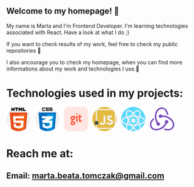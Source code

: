 ## Welcome to my homepage! 👋

My name is Marta and I'm Frontend Developer.
I'm learning technologies associated with React. Have a look at what I do ;)

If you want to check results of my work, feel free to check my public repositories 🔎

I also ancourage you to check my homepage, when you can find more informations about my work and technologies I use.📲


# Technologies used in my projects:

[![](./images/html.png)](#)&nbsp;&nbsp;
[![](./images/css.png)](#)&nbsp;&nbsp;
[![git](./images/git.png)](#)&nbsp;&nbsp;
[![JavaScript](./images/javascript.png)](#)&nbsp;&nbsp;
[![React](./images/react.png)](#)&nbsp;&nbsp;
[![Redux](./images/redux.png)](#)&nbsp;&nbsp;

# Reach me at:
## Email: marta.beata.tomczak@gmail.com
